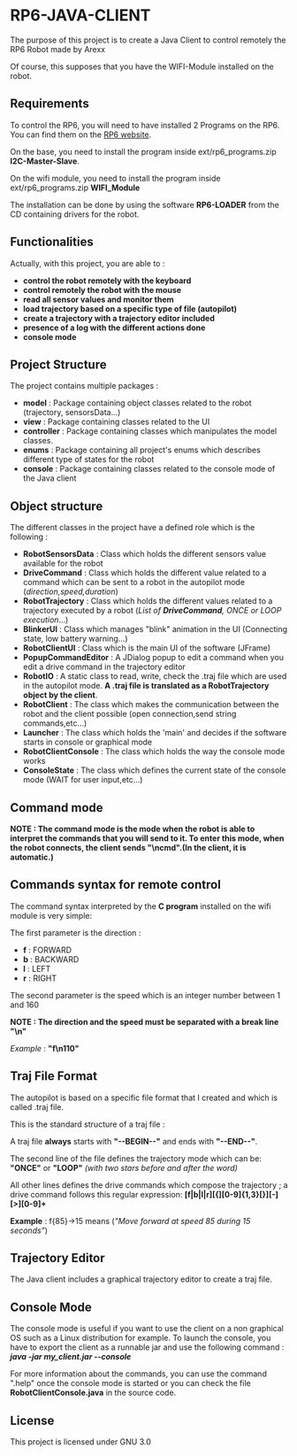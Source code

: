 # RP6-JAVA-CLIENT

The purpose of this project is to create a Java Client to control remotely the RP6 Robot made by Arexx

Of course, this supposes that you have the WIFI-Module installed on the robot.

## Requirements

To control the RP6, you will need to have installed 2 Programs on the RP6. You can find them on the [RP6 website][rp6_link].

On the base, you need to install the program inside ext/rp6_programs.zip **I2C-Master-Slave**.

On the wifi module, you need to install the program inside ext/rp6_programs.zip **WIFI_Module**

The installation can be done by using the software **RP6-LOADER** from the CD containing drivers for the robot.

## Functionalities

Actually, with this project, you are able to :

- **control the robot remotely with the keyboard**
- **control remotely the robot with the mouse**
- **read all sensor values and monitor them**
- **load trajectory based on a specific type of file (autopilot)**
- **create a trajectory with a trajectory editor included**
- **presence of a log with the different actions done**
- **console mode**

## Project Structure

The project contains multiple packages :

- **model** : Package containing object classes related to the robot (trajectory, sensorsData...)
- **view** : Package containing classes related to the UI
- **controller** : Package containing classes which manipulates the model classes.
- **enums** : Package containing all project's enums which describes different type of states for the robot
- **console** : Package containing classes related to the console mode of the Java client

## Object structure

The different classes in the project have a defined role which is the following :
- **RobotSensorsData** : Class which holds the different sensors value available for the robot
- **DriveCommand** : Class which holds the different value related to a command which can be sent to a robot in the autopilot mode (_direction,speed,duration_)
- **RobotTrajectory** : Class which holds the different values related to a trajectory executed by a robot (_List of **DriveCommand**, ONCE or LOOP execution_...)
- **BlinkerUI** : Class which manages "blink" animation in the UI (Connecting state, low battery warning...)
- **RobotClientUI** : Class which is the main UI of the software (JFrame)
- **PopupCommandEditor** : A JDialog popup to edit a command when you edit a drive command in the trajectory editor
- **RobotIO** : A static class to read, write, check the .traj file which are used in the autopilot mode. **A .traj file is translated as a RobotTrajectory object by the client**.
- **RobotClient** : The class which makes the communication between the robot and the client possible (open connection,send string commands,etc...)
- **Launcher** : The class which holds the 'main' and decides if the software starts in console or graphical mode
- **RobotClientConsole** : The class which holds the way the console mode works
- **ConsoleState** : The class which defines the current state of the console mode (WAIT for user input,etc...)

## Command mode

**NOTE : The command mode is the mode when the robot is able to interpret the commands that you will send to it. To enter this mode, when the robot connects, the client sends "\ncmd".(In the client, it is automatic.)**

## Commands syntax for remote control

The command syntax interpreted by the **C program** installed on the wifi module is very simple:

The first parameter is the direction :
- **f** : FORWARD
- **b** : BACKWARD
- **l** : LEFT
- **r** : RIGHT

The second parameter is the speed which is an integer number between 1 and 160

**NOTE : The direction and the speed must be separated with a break line "\n"**

_Example_ : **"f\n110"**

## Traj File Format

The autopilot is based on a specific file format that I created and which is called .traj file.

This is the standard structure of a traj file :

A traj file **always** starts with **"--BEGIN--"** and ends with **"--END--"**.

The second line of the file defines the trajectory mode which can be: **"ONCE"** or **"LOOP"** _(with two stars before and after the word)_

All other lines defines the drive commands which compose the trajectory ; a drive command follows this regular expression:
**[f|b|l|r][{][0-9]{1,3}[}][-][>][0-9]+**

**Example** : f{85}->15 means (_"Move forward at speed 85 during 15 seconds"_)

## Trajectory Editor

The Java client includes a graphical trajectory editor to create a traj file.

## Console Mode

The console mode is useful if you want to use the client on a non graphical OS such as a Linux distribution for example.
To launch the console, you have to export the client as a runnable jar and use the following command :
_**java -jar my_client.jar --console**_

For more information about the commands, you can use the command ".help" once the console mode is started or you can check the file **RobotClientConsole.java** in the source code.

## License
 
 This project is licensed under GNU 3.0
 
 [rp6_link]: <http://www.arexx.com/rp6/html/en/software.htm>
